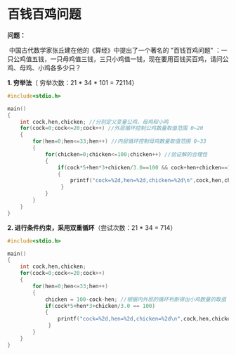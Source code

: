 # 百钱百鸡问题

**问题：**

​		中国古代数学家张丘建在他的《算经》中提出了一个著名的 "百钱百鸡问题" ：一只公鸡值五钱，一只母鸡值三钱，三只小鸡值一钱，现在要用百钱买百鸡，请问公鸡、母鸡、小鸡各多少只？

**1. 穷举法**（ 穷举次数：21 * 34 * 101 = 72114） 

```c
#include<stdio.h>

main()
{
	int cock,hen,chicken; //分别定义变量公鸡，母鸡和小鸡
	for(cock=0;cock<=20;cock++) //外层循环控制公鸡数量取值范围 0~20 
	{
		for(hen=0;hen<=33;hen++) //内层循环控制母鸡数量取值范围 0~33 
		{
			for(chicken=0;chicken<=100;chicken++) //验证解的合理性 
			{
				if(cock*5+hen*3+chicken/3.0==100 && cock+hen+chicken==100)
				{
					printf("cock=%2d,hen=%2d,chicken=%2d\n",cock,hen,chicken);
				 } 
			}
		}
	} 
}
```

**2. 进行条件约束，采用双重循环**（尝试次数：21 * 34 = 714） 

```c
#include<stdio.h>

main()
{
	int cock,hen,chicken;
	for(cock=0;cock<=20;cock++)
	{
		for(hen=0;hen<=33;hen++)
		{
			chicken = 100-cock-hen; //根据内外层的循环判断得出小鸡数量的取值 
			if(cock*5+hen*3+chicken/3.0 == 100)
			{
				printf("cock=%2d,hen=%2d,chicken=%2d\n",cock,hen,chicken); 
			 } 
		}
	}
} 
```

